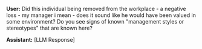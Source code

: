 **User:**
Did this individual being removed from the workplace - a negative loss - my manager i mean - does it sound like he would have been valued in some environment? Do you see signs of known "management styles or stereotypes" that are known here? 

**Assistant:**
[LLM Response]

